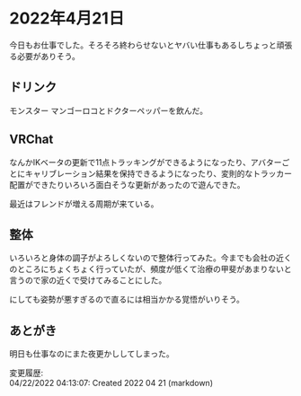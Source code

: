 # 2022年4月21日

今日もお仕事でした。そろそろ終わらせないとヤバい仕事もあるしちょっと頑張る必要がありそう。

## ドリンク

モンスター マンゴーロコとドクターペッパーを飲んだ。

## VRChat

なんかIKベータの更新で11点トラッキングができるようになったり、アバターごとにキャリブレーション結果を保持できるようになったり、変則的なトラッカー配置ができたりいろいろ面白そうな更新があったので遊んできた。

最近はフレンドが増える周期が来ている。

## 整体

いろいろと身体の調子がよろしくないので整体行ってみた。今までも会社の近くのところにちょくちょく行っていたが、頻度が低くて治療の甲斐があまりないと言うので家の近くで受けてみることにした。

にしても姿勢が悪すぎるので直るには相当かかる覚悟がいりそう。

## あとがき

明日も仕事なのにまた夜更かししてしまった。

変更履歴:  
04/22/2022 04:13:07: Created 2022 04 21 (markdown)  
